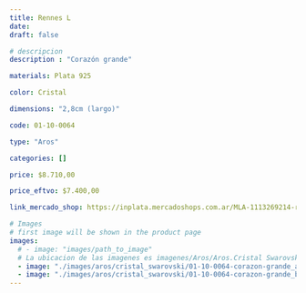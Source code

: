 ```yaml
---
title: Rennes L
date: 
draft: false

# descripcion
description : "Corazón grande"

materials: Plata 925

color: Cristal

dimensions: "2,8cm (largo)"

code: 01-10-0064

type: "Aros"

categories: []

price: $8.710,00

price_eftvo: $7.400,00

link_mercado_shop: https://inplata.mercadoshops.com.ar/MLA-1113269214-rennes-l-_JM

# Images
# first image will be shown in the product page
images:
  # - image: "images/path_to_image"
  # La ubicacion de las imagenes es imagenes/Aros/Aros.Cristal Swarovski/01-10-0064-rennes-l
  - image: "./images/aros/cristal_swarovski/01-10-0064-corazon-grande_a.JPG"
  - image: "./images/aros/cristal_swarovski/01-10-0064-corazon-grande_b.JPG"
---
```

